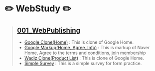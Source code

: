 # ✏️ WebStudy ✏️

> ## <a href="https://github.com/OhRaeKyu/WebStudy/tree/main/001_WebPublishing">001_WebPublishing</a>
> <ul>
>   <li><a href="https://ohraekyu.github.io/WebStudy/001_WebPublishing/google/google.html">Google Clone(Home)</a> : This is clone of Google Home.</li>
>   <li><a href="https://github.com/OhRaeKyu/WebStudy/tree/main/001_WebPublishing/naver">Google Markup(Home, Agree, Info)</a> : This is markup of Naver Home, Agree to the terms and conditions, join membership</li>
>   <li><a href="https://ohraekyu.github.io/WebStudy/001_WebPublishing/wadiz/wadiz_product.html">Wadiz Clone(Product List)</a> : This is clone of Google Home.</li>
>   <li><a href="https://ohraekyu.github.io/WebStudy/001_WebPublishing/survey/survey.html">Simple Survey</a> : This is a simple survey for form practice.</li>
> <!--   <li><a href=""></a></li> -->
> </ul>
